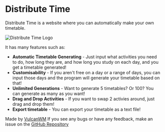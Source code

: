 # Distribute Time

Distribute Time is a website where you can automatically make your own timetable.

![Distribute Time Logo](https://distribute-time.vulcanwm.repl.co/static/logo_with_text.png)

It has many features such as:

- **Automatic Timetable Generating** - Just input what activities you need to do, how long they are, and how long you study on each day, and you get a timetable generated!
- **Customisability** - If you aren't free on a day or a range of days, you can input those days and the program will generate your timetable based on that!
- **Unlimited Generations** - Want to generate 5 timetables? Or 100? You can generate as many as you want!
- **Drag and Drop Activities** - If you want to swap 2 activies around, just drag and drop them!
- **Export timetable** - You can export your timetable as a text file!

Made by [VulcanWM](https://replit.com/@VulcanWM)
If you see any bugs or have any feedback, make an issue on the [GitHub Repository](https://github.com/VulcanWM/distribute-time/issues)